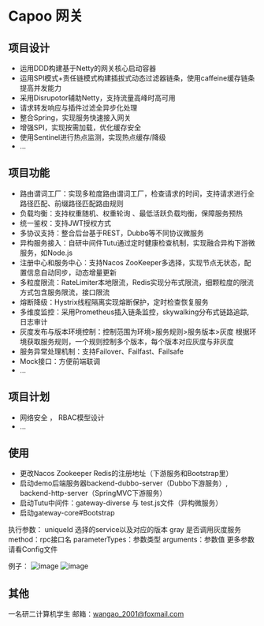 # Capoo 网关



## 项目设计

- 运用DDD构建基于Netty的网关核心启动容器
- 运用SPI模式+责任链模式构建插拔式动态过滤器链条，使用caffeine缓存链条提高并发能力
- 采用Disrupotor辅助Netty，支持流量高峰时高可用
- 请求转发响应与插件过滤全异步化处理
- 整合Spring，实现服务快速接入网关
- 增强SPI，实现按需加载，优化缓存安全
- 使用Sentinel进行热点监测，实现热点缓存/降级
- ...



## 项目功能

- 路由谓词工厂：实现多粒度路由谓词工厂，检查请求的时间，支持请求进行全路径匹配、前缀路径匹配路由规则
- 负载均衡：支持权重随机、权重轮询 、最低活跃负载均衡，保障服务预热
- 统一鉴权：支持JWT授权方式 
- 多协议支持：整合后台基于REST，Dubbo等不同协议微服务
- 异构服务接入：自研中间件Tutu通过定时健康检查机制，实现融合异构下游微服务，如Node.js
- 注册中心和服务中心：支持Nacos ZooKeeper多选择，实现节点无状态，配置信息自动同步，动态增量更新
- 多粒度限流：RateLimiter本地限流，Redis实现分布式限流，细颗粒度的限流方式包含服务限流，接口限流
- 熔断降级：Hystrix线程隔离实现熔断保护，定时检查恢复服务
- 多维度监控：采用Prometheus插入链条监控，skywalking分布式链路追踪, 日志审计
- 灰度发布与版本环境控制：控制范围为环境>服务规则>服务版本>灰度 根据环境获取服务规则，一个规则控制多个版本，每个版本对应灰度与非灰度
- 服务异常处理机制：支持Failover、Failfast、Failsafe
- Mock接口：方便前端联调
- ...



## 项目计划

- 网络安全 ， RBAC模型设计
- ...


## 使用
- 更改Nacos Zookeeper Redis的注册地址（下游服务和Bootstrap里）
- 启动demo后端服务器backend-dubbo-server（Dubbo下游服务）, backend-http-server（SpringMVC下游服务）
- 启动Tutu中间件：gateway-diverse 与 test.js文件（异构微服务）
- 启动gateway-core#Bootstrap

执行参数：
uniqueId 选择的service以及对应的版本 
gray 是否调用灰度服务
method：rpc接口名
parameterTypes：参数类型
arguments：参数值
更多参数请看Config文件

例子：
![image](https://github.com/Wow-wang/Capoo-Api-gateway/assets/59164226/23eb14b0-e1d4-48bd-90b0-4d7e4852417b)
![image](https://github.com/Wow-wang/Capoo-Api-gateway/assets/59164226/caaafd14-4fb6-4a73-b08a-4791d125753f)





## 其他
一名研二计算机学生 邮箱：wangao_2001@foxmail.com
